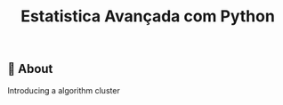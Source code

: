 <h1 align="center">Estatistica Avançada com Python</h1>

<br>

## :dart: About ##

Introducing a algorithm cluster
